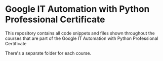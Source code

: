 # Google IT Automation with Python Professional Certificate

This repository contains all code snippets and files shown throughout the
courses that are part of the Google IT Automation with Python Professional
Certificate

There's a separate folder for each course.

